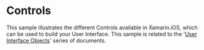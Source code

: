 Controls
==============

This sample illustrates the different Controls available in Xamarin.iOS, which can be used to build your User Interface. This sample is related to the '[User Interface Objects](http://docs.xamarin.com/guides/ios/user_interface/controls/)' series of documents.


